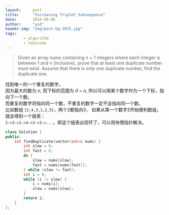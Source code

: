 ```yaml
---
layout:     post
title:      "Increasing Triplet Subsequence"
date:       2016-09-06
author:     "ysd"
header-img: "img/post-bg-2015.jpg"
tags:      
        - algorithm
        - leetcode
---
```


>Given an array nums containing _n + 1_ integers 
where each integer is between 1 and n (inclusive), 
prove that at least one duplicate number must exist. 
Assume that there is only one duplicate number, 
find the duplicate one.

找到唯一的一个重复的数字。            
因为最大的数为 _n_, 而下标的范围为 _0 ~ n_,
所以可以用某个数字作为一个下标，指向下一个数。             
而重复的数字将指向同一个数，不重复的数字一定不会指向同一个数。            
比如数组 `[2,4,3,1,2,5]`，两个2都指向3，
如果从第一个数字2开始便利数组，就会得到一个链表：            
`2->3->1->4->2->3->...`，即这个链表出现环了，可以用快慢指针解决。

```cpp
class Solution {
public:
    int findDuplicate(vector<int>& nums) {
        int slow = 0;
        int fast = 0;
        do {
            slow = nums[slow];
            fast = nums[nums[fast]];
        } while (slow != fast);
        int i = 0;
        while (i != slow) {
            i = nums[i];
            slow = nums[slow];
        }
        return i;
    }
};
```